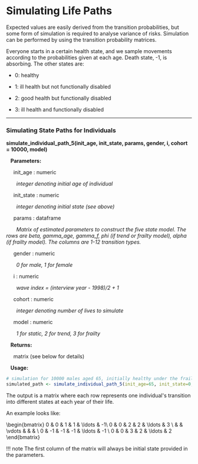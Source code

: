 # Simulating Life Paths

Expected values are easily derived from the transition probabilities, but some form of 
simulation is required to analyse variance of risks. Simulation can be performed by using the
transition probability matrices. 

Everyone starts in a certain health state, and we sample movements according to 
the probabilities given at each age. Death state, -1, is absorbing. The other states are:

* 0: healthy

* 1: ill health but not functionally disabled

* 2: good health but functionally disabled

* 3: ill health and functionally disabled

---

### Simulating State Paths for Individuals

**simulate_individual_path_5(init_age, init_state, params, gender, i, cohort = 10000, model)**

&nbsp;&nbsp; **Parameters:**

&nbsp;&nbsp;&nbsp;&nbsp; init_age : numeric

&nbsp;&nbsp;&nbsp;&nbsp;&nbsp;&nbsp; *integer denoting initial age of individual*

&nbsp;&nbsp;&nbsp;&nbsp; init_state : numeric

&nbsp;&nbsp;&nbsp;&nbsp;&nbsp;&nbsp; *integer denoting initial state (see above)*

&nbsp;&nbsp;&nbsp;&nbsp; params : dataframe

&nbsp;&nbsp;&nbsp;&nbsp;&nbsp;&nbsp; *Matrix of estimated parameters to construct the five  state model. The rows are beta, gamma_age, gamma_f, phi (if trend or frailty model), alpha (if frailty model). The columns are 1-12 transition types.*

&nbsp;&nbsp;&nbsp;&nbsp; gender : numeric

&nbsp;&nbsp;&nbsp;&nbsp;&nbsp;&nbsp; *0 for male, 1 for female*

&nbsp;&nbsp;&nbsp;&nbsp; i : numeric

&nbsp;&nbsp;&nbsp;&nbsp;&nbsp;&nbsp; *wave index = (interview year - 1998)/2 + 1*

&nbsp;&nbsp;&nbsp;&nbsp; cohort : numeric

&nbsp;&nbsp;&nbsp;&nbsp;&nbsp;&nbsp; *integer denoting number of lives to simulate*

&nbsp;&nbsp;&nbsp;&nbsp; model : numeric

&nbsp;&nbsp;&nbsp;&nbsp;&nbsp;&nbsp; *1 for static, 2 for trend, 3 for frailty*

&nbsp;&nbsp; **Returns:**

&nbsp;&nbsp;&nbsp;&nbsp; matrix (see below for details)

&nbsp;&nbsp; **Usage:**

```r
# simulation for 10000 males aged 65, initially healthy under the frailty model
simulated_path <- simulate_individual_path_5(init_age=65, init_state=0, params, gender=0, i, cohort = 10000, model=3)
```

The output is a matrix where each row represents one individual's transition into different 
states at each year of their life. 

An example looks like: 

\begin{bmatrix}
0 & 0 & 1 & 1 & \ldots & -1\\
0 & 0 & 2 & 2 & \ldots & 3 \\
 &  &  \vdots & & & \\
0 & -1 & -1 & -1 & \ldots & -1 \\
0 & 0 & 3 & 2 & \ldots & 2
\end{bmatrix}

!!! note
    The first column of the matrix will always be initial state provided in the parameters.


